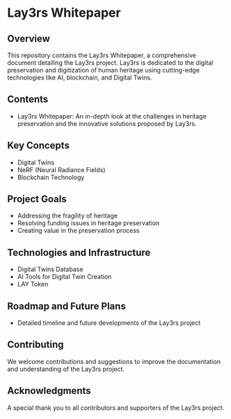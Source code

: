 # Lay3rs Whitepaper

## Overview

This repository contains the Lay3rs Whitepaper, a comprehensive document detailing the Lay3rs project. Lay3rs is dedicated to the digital preservation and digitization of human heritage using cutting-edge technologies like AI, blockchain, and Digital Twins.

## Contents

- Lay3rs Whitepaper: An in-depth look at the challenges in heritage preservation and the innovative solutions proposed by Lay3rs.

## Key Concepts

- Digital Twins
- NeRF (Neural Radiance Fields)
- Blockchain Technology

## Project Goals

- Addressing the fragility of heritage
- Resolving funding issues in heritage preservation
- Creating value in the preservation process

## Technologies and Infrastructure

- Digital Twins Database
- AI Tools for Digital Twin Creation
- LAY Token

## Roadmap and Future Plans

- Detailed timeline and future developments of the Lay3rs project

## Contributing

We welcome contributions and suggestions to improve the documentation and understanding of the Lay3rs project.

## Acknowledgments

A special thank you to all contributors and supporters of the Lay3rs project.
